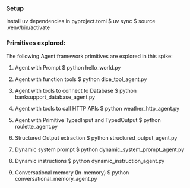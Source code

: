 ### Setup

Install uv dependencies in pyproject.toml
$ uv sync
$ source .venv/bin/activate

### Primitives explored:

The following Agent framework primitives are explored in this spike:
1. Agent with Prompt
$ python hello_world.py

2. Agent with function tools
$ python dice_tool_agent.py

3. Agent with tools to connect to Database
$ python banksupport_database_agent.py

4. Agent with tools to call HTTP APIs
$ python weather_http_agent.py

5. Agent with Primitive TypedInput and TypedOutput
$ python roulette_agent.py

6. Structured Output extraction
$ python structured_output_agent.py

7. Dynamic system prompt
$ python dynamic_system_prompt_agent.py

8. Dynamic instructions
$ python dynamic_instruction_agent.py

9. Conversational memory (In-memory)
$ python conversational_memory_agent.py






